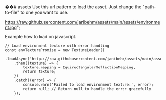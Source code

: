 ��#   a s s e t s 
 
Use this url pattern to load the asset. Just change the "path-to-file" to one you want to use.

https://raw.githubusercontent.com/janibehm/assets/main/assets/environment.jpg";

Example how to load on javascript.

	// Load environment texture with error handling
	const envTexturePromise = new TextureLoader()
		.loadAsync('https://raw.githubusercontent.com/janibehm/assets/main/assets/environment.jpg')
		.then((texture) => {
			texture.mapping = EquirectangularReflectionMapping;
			return texture;
		})
		.catch((error) => {
			console.warn('Failed to load environment texture:', error);
			return null; // Return null to handle the error gracefully
		});
